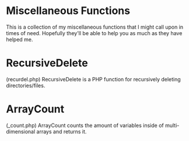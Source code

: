 Miscellaneous Functions
===============

This is a collection of my miscellaneous functions that I might call upon in times of need. Hopefully they'll be able to help you as much as they have helped me.

RecursiveDelete
===============

(recurdel.php)
RecursiveDelete is a PHP function for recursively deleting directories/files.

ArrayCount
===============

(_count.php)
ArrayCount counts the amount of variables inside of multi-dimensional arrays and returns it.
